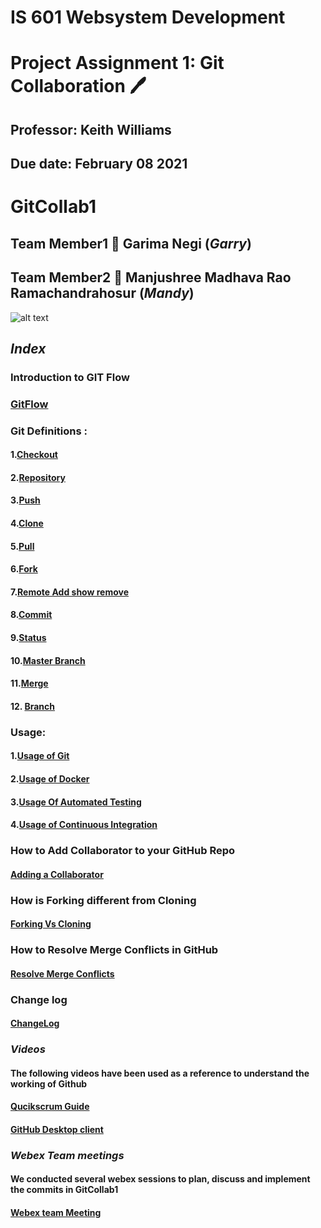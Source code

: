 # IS 601 Websystem Development #
# Project Assignment 1: Git Collaboration :pen:
## Professor: Keith Williams 
## Due date: February 08 2021
# GitCollab1
## Team Member1 :handshake: Garima Negi (*Garry*) 
## Team Member2 :handshake: Manjushree Madhava Rao Ramachandrahosur (*Mandy*)
![alt text](https://www.coderomeos.org/storage/uploads/images/posts/how-to-use-github-simple-github-tutorial-for-beginners-5d75f561e98d4.png)
## *Index* ##
### Introduction to GIT Flow
### [GitFlow](https://github.com/gn32/GitCollab1/blob/main/Git%20Flow.docx)
### Git Definitions :
#### 1.[Checkout](https://github.com/gn32/GitCollab1/blob/main/Documents/Checkout.docx)
#### 2.[Repository](https://github.com/gn32/GitCollab1/blob/main/Documents/Repository.docx)
#### 3.[Push](https://github.com/gn32/GitCollab1/blob/main/Documents/Push.docx)
#### 4.[Clone](https://github.com/gn32/GitCollab1/blob/main/Documents/Clone.docx)
#### 5.[Pull](https://github.com1./gn32/GitCollab1/blob/main/Documents/Pull.docx)
#### 6.[Fork](https://github.com/gn32/GitCollab1/blob/main/Documents/Fork.docx)
#### 7.[Remote Add show remove](https://github.com/gn32/GitCollab1/blob/main/Documents/Remote%20Add%20show%20remove.docx)
#### 8.[Commit](https://github.com/gn32/GitCollab1/blob/main/Documents/Commit.docx)
#### 9.[Status](https://github.com/gn32/GitCollab1/blob/main/Documents/Status.docx)
#### 10.[Master Branch](https://github.com/gn32/GitCollab1/blob/main/Documents/Master%20Branch.docx)
#### 11.[Merge](https://github.com/gn32/GitCollab1/blob/main/Documents/Merge.docx)
#### 12. [Branch](https://github.com/gn32/GitCollab1/blob/main/Documents/Branch.docx)
### Usage:
#### 1.[Usage of Git](https://github.com/gn32/GitCollab1/blob/main/Usage/Usage%20of%20Git.docx)
#### 2.[Usage of Docker](https://github.com/gn32/GitCollab1/blob/main/Usage/Usage%20of%20Docker.docx)
#### 3.[Usage Of Automated Testing](https://github.com/gn32/GitCollab1/blob/main/Usage/Usage%20Of%20Automated%20Testing.docx)
#### 4.[Usage of Continuous Integration](https://github.com/gn32/GitCollab1/blob/main/Usage/Usage%20Of%20Continuous%20integration.docx)
### How to Add Collaborator to your GitHub Repo
#### [Adding a Collaborator](https://github.com/gn32/GitCollab1/blob/main/Adding%20a%20collaborator%20to%20a%20GitHub%20Repository.docx)
### How is Forking different from Cloning
#### [Forking Vs Cloning](https://github.com/gn32/GitCollab1/blob/main/Forking%20Vs%20Cloning.docx)
### How to Resolve Merge Conflicts in GitHub
#### [Resolve Merge Conflicts](https://github.com/gn32/GitCollab1/blob/main/Resolving%20Merge%20conflicts%20in%20GitHub.docx)
### Change log
#### [ChangeLog](https://github.com/gn32/GitCollab1/blob/main/Change_Log.docx)
### *Videos* 
#### The following videos have been used as a reference to understand the working of Github
#### [Qucikscrum Guide](https://guide.quickscrum.com/git-guide/)
#### [GitHub Desktop client](https://idratherbewriting.com/learnapidoc/pubapis_github_desktop_client.html)
### *Webex Team meetings*
#### We conducted several webex sessions to plan, discuss and implement the commits in GitCollab1
#### [Webex team Meeting](https://github.com/gn32/GitCollab1/blob/branch_gn_3/Git%20Webex%20meeting.png)
